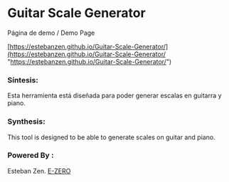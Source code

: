 # Guitar Scale Generator

Página de demo / Demo Page

[https://estebanzen.github.io/Guitar-Scale-Generator/](https://estebanzen.github.io/Guitar-Scale-Generator/ "https://estebanzen.github.io/Guitar-Scale-Generator/")

### Síntesis:

Esta herramienta está diseñada para poder generar escalas en guitarra y piano.

### Synthesis:

This tool is designed to be able to generate scales on guitar and piano.

### Powered By :

Esteban Zen. [E-ZERO](https://e-zero.com.ar/ "https://E-ZERO.com.ar/")
